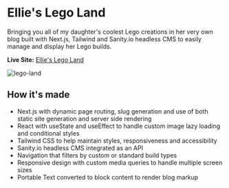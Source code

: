 # Ellie's Lego Land

Bringing you all of my daughter's coolest Lego creations in her very own blog built with Next.js, Tailwind and Sanity.io headless CMS to easily manage and display her Lego builds.

**Live Site:** [Ellie's Lego Land](https://ellies-lego-land.vercel.app/)

![lego-land](https://user-images.githubusercontent.com/47455758/113209489-beb09700-9238-11eb-8a54-d0d66b38bf9c.jpg)

## How it's made

- Next.js with dynamic page routing, slug generation and use of both static site generation and server side rendering
- React with useState and useEffect to handle custom image lazy loading and conditional styles
- Tailwind CSS to help maintain styles, responsiveness and accessibility
- Sanity.io headless CMS integrated as an API
- Navigation that filters by custom or standard build types
- Responsive design with custom media queries to handle multiple screen sizes
- Portable Text converted to block content to render blog markup
